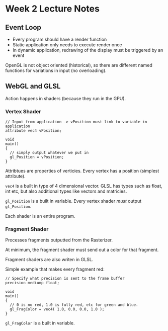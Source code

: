 # Week 2 Lecture Notes

## Event Loop

* Every program should have a render function
* Static application only needs to execute render once
* In dynamic application, redrawing of the display must be triggered by an event

OpenGL is not object oriented (historical), so there are different named functions for variations in input
(no overloading).

## WebGL and GLSL

Action happens in shaders (because they run in the GPU).

### Vertex Shader

```
// Input from application -> vPosition must link to variable in application
attribute vec4 vPosition;

void
main()
{
  // simply output whatever we put in
  gl_Position = vPosition;
}
```

Attribtues are properties of verticies. Every vertex has a position (simplest attribute).

`vec4` is a built in type of 4 dimensional vector.
GLSL has types such as float, int etc, but also additional types like vectors and matricies.

`gl_Position` is a built in variable. Every vertex shader _must_ output `gl_Position`.

Each shader is an entire program.

### Fragment Shader

Processes fragments outputted from the Rasterizer.

At minimum, the fragment shader must send out a color for that fragment.

Fragment shaders are also writen in GLSL.

Simple example that makes every fragment red:

```
// Specify what precision is sent to the frame buffer
precision mediump float;

void
main()
{
  // 0 is no red, 1.0 is fully red, etc for green and blue.
  gl_FragColor = vec4( 1.0, 0.0, 0.0, 1.0 );
}
```

`gl_FragColor` is a built in variable.
